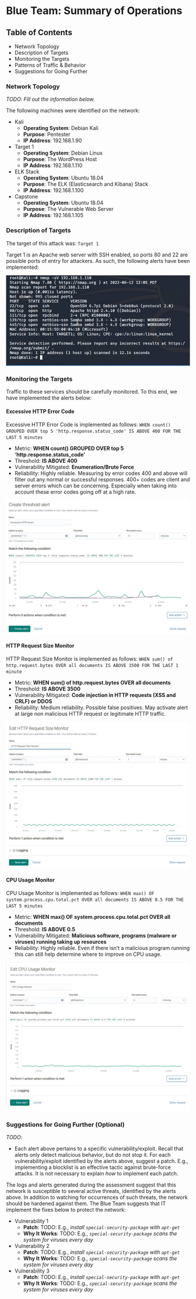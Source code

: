 # Blue Team: Summary of Operations

## Table of Contents
- Network Topology
- Description of Targets
- Monitoring the Targets
- Patterns of Traffic & Behavior
- Suggestions for Going Further

### Network Topology
_TODO: Fill out the information below._

The following machines were identified on the network:
- Kali
  - **Operating System**: Debian Kali
  - **Purpose**: Pentester
  - **IP Address**: 192.168.1.90
- Target 1
  - **Operating System**: Debian Linux
  - **Purpose**: The WordPress Host
  - **IP Address**: 192.168.1.110
- ELK Stack
  - **Operating System**: Ubuntu 18.04
  - **Purpose**: The ELK (Elasticsearch and Kibana) Stack
  - **IP Address**: 192.168.1.100
- Capstone
  - **Operating System**: Ubuntu 18.04
  - **Purpose**: The Vulnerable Web Server
  - **IP Address**: 192.168.1.105



### Description of Targets

The target of this attack was: `Target 1`

Target 1 is an Apache web server with SSH enabled, so ports 80 and 22 are possible ports of entry for attackers. As such, the following alerts have been implemented:

![nmap display](/images/nmap%20(2).png)

### Monitoring the Targets

Traffic to these services should be carefully monitored. To this end, we have implemented the alerts below:

#### Excessive HTTP Error Code
Excessive HTTP Error Code is implemented as follows:
`WHEN count() GROUPED OVER top 5 'http.response.status_code' IS ABOVE 400 FOR THE LAST 5 minutes`
  - Metric: **WHEN count() GROUPED OVER top 5 ‘http.response.status_code’**
  - Threshold: **IS ABOVE 400**
  - Vulnerability Mitigated: **Enumeration/Brute Force**
  - Reliability: Highly reliable. Measuring by error codes 400 and above will filter out any normal or successful responses. 400+ codes are client and server errors which can be concerning. Especially when taking into account these error codes going off at a high rate.

![Excessive Error Code](/images/51%20Excessive%20HTTP%20Error%20Code.png)

#### HTTP Request Size Monitor
HTTP Request Size Monitor is implemented as follows:
`WHEN sum() of http.request.bytes OVER all documents IS ABOVE 3500 FOR THE LAST 1 minute`
  - Metric: **WHEN sum() of http.request.bytes OVER all documents**
  - Threshold: **IS ABOVE 3500**
  - Vulnerability Mitigated: **Code injection in HTTP requests (XSS and CRLF) or DDOS**
  - Reliability: Medium reliability. Possible false positives. May activate alert at large non malicious HTTP request or legitimate HTTP traffic.

![HTTP Request Size Monitor](/images/52%20HTTP%20Request%20Size%20Monitor.png)

#### CPU Usage Monitor
CPU Usage Monitor is implemented as follows:
`WHEN max() OF system.process.cpu.total.pct OVER all documents IS ABOVE 0.5 FOR THE LAST 5 minutes`
  - Metric: **WHEN max() OF system.process.cpu.total.pct OVER all documents**
  - Threshold: **IS ABOVE 0.5**
  - Vulnerability Mitigated: **Malicious software, programs (malware or viruses) running taking up resources**
  - Reliability: Highly reliable. Even if there isn’t a malicious program running this can still help determine where to improve on CPU usage.

![CPU Usage Monitor](/images/53%20CPU%20Usage%20Monitor.png)

### Suggestions for Going Further (Optional)
_TODO_: 
- Each alert above pertains to a specific vulnerability/exploit. Recall that alerts only detect malicious behavior, but do not stop it. For each vulnerability/exploit identified by the alerts above, suggest a patch. E.g., implementing a blocklist is an effective tactic against brute-force attacks. It is not necessary to explain _how_ to implement each patch.

The logs and alerts generated during the assessment suggest that this network is susceptible to several active threats, identified by the alerts above. In addition to watching for occurrences of such threats, the network should be hardened against them. The Blue Team suggests that IT implement the fixes below to protect the network:
- Vulnerability 1
  - **Patch**: TODO: E.g., _install `special-security-package` with `apt-get`_
  - **Why It Works**: TODO: E.g., _`special-security-package` scans the system for viruses every day_
- Vulnerability 2
  - **Patch**: TODO: E.g., _install `special-security-package` with `apt-get`_
  - **Why It Works**: TODO: E.g., _`special-security-package` scans the system for viruses every day_
- Vulnerability 3
  - **Patch**: TODO: E.g., _install `special-security-package` with `apt-get`_
  - **Why It Works**: TODO: E.g., _`special-security-package` scans the system for viruses every day_
